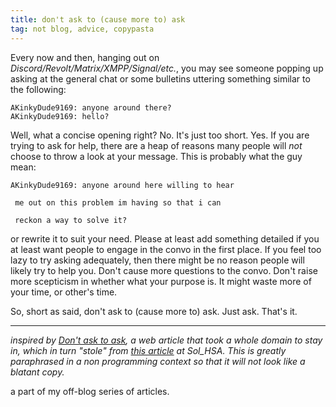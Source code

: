 ```yaml
---
title: don't ask to (cause more to) ask
tag: not blog, advice, copypasta
---
```



Every now and then, hanging out on *Discord/Revolt/Matrix/XMPP/Signal/etc.*, you may see someone popping up asking at the general chat or some bulletins uttering something similar to the following: 

```
AKinkyDude9169: anyone around there?
AKinkyDude9169: hello?
```

Well, what a concise opening right? No. It's just too short. Yes. If you are trying to ask for help, there are a heap of reasons many people will *not* choose to throw a look at your message. This is probably what the guy mean:

```
AKinkyDude9169: anyone around here willing to hear

 me out on this problem im having so that i can

 reckon a way to solve it?
```

or rewrite it to suit your need. Please at least add something detailed if you at least want people to engage in the convo in the first place. If you feel too lazy to try asking adequately, then there might be no reason people will likely try to help you. Don't cause more questions to the convo. Don't raise more scepticism in whether what your purpose is. It might waste more of your time, or other's time.

So, short as said, don't ask to (cause more to) ask. Just ask. That's it.

---

*inspired by [Don't ask to ask](https://dontasktoask.com/), a web article that took a whole domain to stay in, which in turn "stole" from [this article](https://solhsa.com/dontask.html) at Sol_HSA. This is greatly paraphrased in a non programming context so that it will not look like a blatant copy.*

a part of my off-blog series of articles.